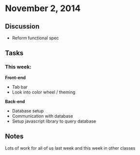 # November 2, 2014

## Discussion
* Reform functional spec

## Tasks
### This week:
__Front-end__
* Tab bar
* Look into color wheel / theming

__Back-end__
* Database setup
* Communication with database
* Setup javascript library to query database

## Notes
Lots of work for all of us last week and this week in other classes
